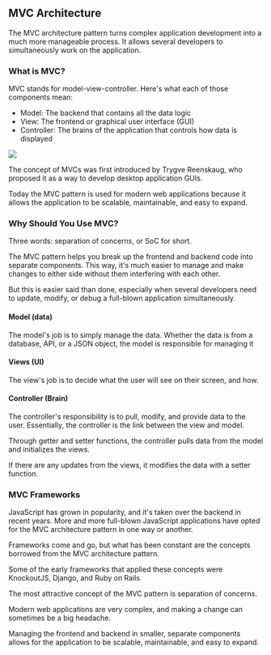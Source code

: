 ## MVC Architecture
The MVC architecture pattern turns complex application development into a much more manageable process. It allows several developers to simultaneously work on the application.

### What is MVC?
MVC stands for model-view-controller. Here's what each of those components mean:
- Model: The backend that contains all the data logic
- View: The frontend or graphical user interface (GUI)
- Controller: The brains of the application that controls how data is displayed
 
 
<img src="/images/MVC3.png" />

The concept of MVCs was first introduced by Trygve Reenskaug, who proposed it as a way to develop desktop application GUIs.

Today the MVC pattern is used for modern web applications because it allows the application to be scalable, maintainable, and easy to expand.

### Why Should You Use MVC?
Three words: separation of concerns, or SoC for short.

The MVC pattern helps you break up the frontend and backend code into separate components. This way, it's much easier to manage and make changes to either side without them interfering with each other.

But this is easier said than done, especially when several developers need to update, modify, or debug a full-blown application simultaneously.

#### Model (data)
The model's job is to simply manage the data. Whether the data is from a database, API, or a JSON object, the model is responsible for managing it

#### Views (UI)
The view's job is to decide what the user will see on their screen, and how.

#### Controller (Brain)
The controller's responsibility is to pull, modify, and provide data to the user. Essentially, the controller is the link between the view and model.

Through getter and setter functions, the controller pulls data from the model and initializes the views.

If there are any updates from the views, it modifies the data with a setter function.

### MVC Frameworks
JavaScript has grown in popularity, and it's taken over the backend in recent years. More and more full-blown JavaScript applications have opted for the MVC architecture pattern in one way or another.

Frameworks come and go, but what has been constant are the concepts borrowed from the MVC architecture pattern.

Some of the early frameworks that applied these concepts were KnockoutJS, Django, and Ruby on Rails

The most attractive concept of the MVC pattern is separation of concerns.

Modern web applications are very complex, and making a change can sometimes be a big headache.

Managing the frontend and backend in smaller, separate components allows for the application to be scalable, maintainable, and easy to expand.